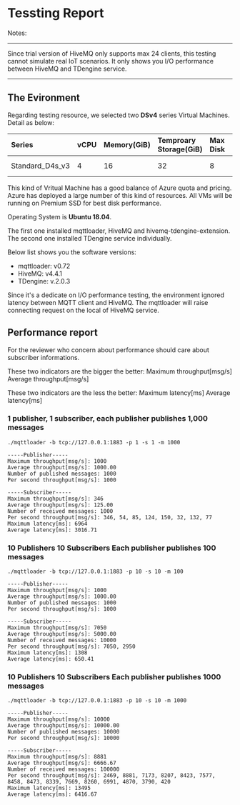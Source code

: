 # Tessting Report

Notes:

***
Since trial version of HiveMQ only supports max 24 clients, this testing cannot simulate real IoT scenarios. It only shows you I/O performance between HiveMQ and TDengine service.
***

## The Evironment

Regarding testing resource, we selected two **DSv4** series Virtual Machines. Detail as below:

|Series|vCPU|Memory(GiB)|Temproary Storage(GiB)|Max Disk|IOPS/MBPs)|
|:-|:-|:-|:-|:-|:-|
|Standard_D4s_v3|4|16|32|8|8000/64 (100)|

This kind of Vritual Machine has a good balance of Azure quota and pricing. Azure has deployed a large number of this kind of resources.  All VMs will be running on Premium SSD for best disk performance.

Operating System is **Ubuntu 18.04**. 

The first one installed mqttloader, HiveMQ and hivemq-tdengine-extension. The second one installed TDengine service individually.

Below list shows you the software versions:

+ mqttloader: v0.72
+ HiveMQ: v4.4.1
+ TDengine: v.2.0.3

Since it's a dedicate on I/O performance testing, the environment ignored latency between MQTT client and HiveMQ. The mqttloader will raise connecting request on the local of HiveMQ service.

## Performance report

For the reviewer who concern about performance should care about subscriber informations.

These two indicators are the bigger the better:
Maximum throughput[msg/s]
Average throughput[msg/s]

These two indicators are the less the better:
Maximum latency[ms]
Average latency[ms]

### 1 publisher, 1 subscriber, each publisher publishes 1,000 messages

```shell
./mqttloader -b tcp://127.0.0.1:1883 -p 1 -s 1 -m 1000

-----Publisher-----
Maximum throughput[msg/s]: 1000
Average throughput[msg/s]: 1000.00
Number of published messages: 1000
Per second throughput[msg/s]: 1000

-----Subscriber-----
Maximum throughput[msg/s]: 346
Average throughput[msg/s]: 125.00
Number of received messages: 1000
Per second throughput[msg/s]: 346, 54, 85, 124, 150, 32, 132, 77
Maximum latency[ms]: 6964
Average latency[ms]: 3016.71
```
### 10 Publishers 10 Subscribers Each publisher publishes 100 messages

```shell
./mqttloader -b tcp://127.0.0.1:1883 -p 10 -s 10 -m 100

-----Publisher-----
Maximum throughput[msg/s]: 1000
Average throughput[msg/s]: 1000.00
Number of published messages: 1000
Per second throughput[msg/s]: 1000

-----Subscriber-----
Maximum throughput[msg/s]: 7050
Average throughput[msg/s]: 5000.00
Number of received messages: 10000
Per second throughput[msg/s]: 7050, 2950
Maximum latency[ms]: 1308
Average latency[ms]: 650.41
```

### 10 Publishers 10 Subscribers Each publisher publishes 1000 messages

```shell
./mqttloader -b tcp://127.0.0.1:1883 -p 10 -s 10 -m 1000

-----Publisher-----
Maximum throughput[msg/s]: 10000
Average throughput[msg/s]: 10000.00
Number of published messages: 10000
Per second throughput[msg/s]: 10000

-----Subscriber-----
Maximum throughput[msg/s]: 8881
Average throughput[msg/s]: 6666.67
Number of received messages: 100000
Per second throughput[msg/s]: 2469, 8881, 7173, 8207, 8423, 7577, 8458, 8473, 8339, 7669, 8260, 6991, 4870, 3790, 420
Maximum latency[ms]: 13495
Average latency[ms]: 6416.67
```